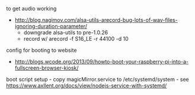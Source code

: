 
to get audio working
- http://blog.nagimov.com/alsa-utils-arecord-bug-lots-of-wav-files-ignoring-duration-parameter/
  - downgrade alsa-utils to pre-1.0.26
  - record w/ arecord -f S16_LE -r 44100 -d 10


config for booting to website
  - http://blogs.wcode.org/2013/09/howto-boot-your-raspberry-pi-into-a-fullscreen-browser-kiosk/


boot script setup
	- copy magicMirror.service to /etc/systemd/system
	- see https://www.axllent.org/docs/view/nodejs-service-with-systemd/

